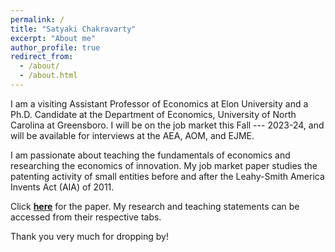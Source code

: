 ```yaml
---
permalink: /
title: "Satyaki Chakravarty"
excerpt: "About me"
author_profile: true
redirect_from: 
  - /about/
  - /about.html
---
```


I am a visiting Assistant Professor of Economics at Elon University and a Ph.D. Candidate at the Department of Economics, University of North Carolina at Greensboro. I will be on the job market this Fall --- 2023-24, and will be available for interviews at the AEA, AOM, and EJME.

I am passionate about teaching the fundamentals of economics and researching the economics of innovation. My job market paper studies the patenting activity of small entities before and after the Leahy-Smith America Invents Act (AIA) of 2011.

Click [**here**](https://satyaki4.github.io/files/JMP_satyaki.pdf) for the paper. My research and teaching statements can be accessed from their respective tabs.

Thank you very much for dropping by!
